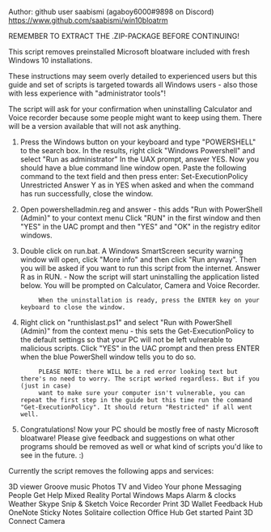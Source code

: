 Author: github user saabismi (agaboy6000#9898 on Discord)
https://www.github.com/saabismi/win10bloatrm 

REMEMBER TO EXTRACT THE .ZIP-PACKAGE BEFORE CONTINUING!

This script removes preinstalled Microsoft bloatware included with fresh Windows 10 installations.

These instructions may seem overly detailed to experienced users but this guide and set of scripts is targeted towards all Windows users - 
also those with less experience with "administrator tools"!

The script will ask for your confirmation when uninstalling Calculator and Voice recorder 
because some people might want to keep using them. There will be a version available that will not ask anything.

1. Press the Windows button on your keyboard and type "POWERSHELL" to the search box. In the results, right click "Windows Powershell" and select "Run as administrator"
   In the UAX prompt, answer YES. Now you should have a blue command line window open. Paste the following command to the text field and then press enter: Set-ExecutionPolicy Unrestricted
   Answer Y as in YES when asked and when the command has run successfully, close the window.

2. Open powershelladmin.reg and answer - this adds "Run with PowerShell (Admin)" to your context menu
		Click "RUN" in the first window and then "YES" in the UAC prompt and then "YES" and "OK" in the registry editor windows.
	
3. Double click on run.bat. A Windows SmartScreen security warning window will open, click "More info" and then click "Run anyway".
   Then you will be asked if you want to run this script from the internet. Answer R as in RUN. - Now the script will start uninstalling the application listed below. 
		You will be prompted on Calculator, Camera and Voice Recorder.
		
			When the uninstallation is ready, press the ENTER key on your keyboard to close the window. 
			
4. Right click on "runthislast.ps1" and select "Run with PowerShell (Admin)" from the context menu - 
   this sets the Get-ExecutionPolicy to the default settings so that your PC will not be left vulnerable to malicious scripts.
		Click "YES" in the UAC prompt and then press ENTER when the blue PowerShell window tells you to do so.
			
			PLEASE NOTE: there WILL be a red error looking text but there's no need to worry. The script worked regardless. But if you (just in case) 
			want to make sure your computer isn't vulnerable, you can repeat the first step in the guide but this time run the command "Get-ExecutionPolicy". It should return "Restricted" if all went well.
		
5. Congratulations! Now your PC should be mostly free of nasty Microsoft bloatware! 
   Please give feedback and suggestions on what other programs should be removed as well or what kind of scripts you'd like to see in the future. :)

Currently the script removes the following apps and services:

3D viewer
Groove music
Photos
TV and Video
Your phone
Messaging
People
Get Help
Mixed Reality Portal
Windows Maps
Alarm & clocks
Weather
Skype
Snip & Sketch
Voice Recorder
Print 3D
Wallet
Feedback Hub
OneNote
Sticky Notes
Solitaire collection
Office Hub 
Get started
Paint 3D 
Connect
Camera
